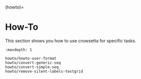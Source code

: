(howto)=

# **How-To**

This section shows you how to use crowsetta for specific tasks.

```{toctree}
:maxdepth: 1

howto/howto-user-format
howto/convert-generic-seq
howto/convert-simple-seq
howto/remove-silent-labels-textgrid
```
